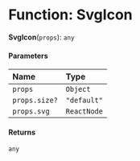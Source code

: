 # Function: SvgIcon

**SvgIcon**(`props`): `any`

#### Parameters

| Name | Type |
| :------ | :------ |
| `props` | `Object` |
| `props.size?` | `"default"` | `"inherit"` | `"extra-small"` | `"small"` | `"large"` | `"extra-large"` |
| `props.svg` | `ReactNode` |

#### Returns

`any`
